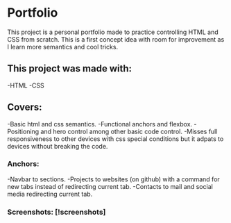 # Portfolio
This project is a personal portfolio made to practice controlling HTML and CSS from scratch. This is a first concept idea with room for improvement as I learn more semantics and cool tricks.
## This project was made with:
-HTML
-CSS
## Covers:
-Basic html and css semantics.
-Functional anchors and flexbox.
-Positioning and hero control among other basic code control.
-Misses full responsiveness to other devices with css special conditions but it adpats to devices without breaking the code.
### Anchors:
-Navbar to sections.
-Projects to websites (on github) with a command for new tabs instead of redirecting current tab.
-Contacts to mail and social media redirecting current tab.
### Screenshots: [!screenshots] 
